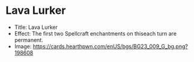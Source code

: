 # Lava Lurker
- Title:  Lava Lurker
- Effect:  The first two Spellcraft enchantments on thiseach turn are permanent.
- Image:  https://cards.hearthpwn.com/enUS/bgs/BG23_009_G_bg.png?198608
